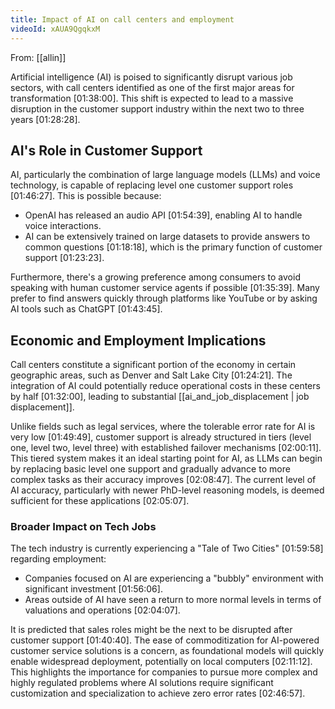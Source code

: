 ```yaml
---
title: Impact of AI on call centers and employment
videoId: xAUA9QgqkxM
---
```


From: [[allin]] <br/> 

Artificial intelligence (AI) is poised to significantly disrupt various job sectors, with call centers identified as one of the first major areas for transformation <a class="yt-timestamp" data-t="01:38:00">[01:38:00]</a>. This shift is expected to lead to a massive disruption in the customer support industry within the next two to three years <a class="yt-timestamp" data-t="01:28:28">[01:28:28]</a>.

## AI's Role in Customer Support

AI, particularly the combination of large language models (LLMs) and voice technology, is capable of replacing level one customer support roles <a class="yt-timestamp" data-t="01:46:27">[01:46:27]</a>. This is possible because:
*   OpenAI has released an audio API <a class="yt-timestamp" data-t="01:54:39">[01:54:39]</a>, enabling AI to handle voice interactions.
*   AI can be extensively trained on large datasets to provide answers to common questions <a class="yt-timestamp" data-t="01:18:18">[01:18:18]</a>, which is the primary function of customer support <a class="yt-timestamp" data-t="01:23:23">[01:23:23]</a>.

Furthermore, there's a growing preference among consumers to avoid speaking with human customer service agents if possible <a class="yt-timestamp" data-t="01:35:39">[01:35:39]</a>. Many prefer to find answers quickly through platforms like YouTube or by asking AI tools such as ChatGPT <a class="yt-timestamp" data-t="01:43:45">[01:43:45]</a>.

## Economic and Employment Implications

Call centers constitute a significant portion of the economy in certain geographic areas, such as Denver and Salt Lake City <a class="yt-timestamp" data-t="01:24:21">[01:24:21]</a>. The integration of AI could potentially reduce operational costs in these centers by half <a class="yt-timestamp" data-t="01:32:00">[01:32:00]</a>, leading to substantial [[ai_and_job_displacement | job displacement]].

Unlike fields such as legal services, where the tolerable error rate for AI is very low <a class="yt-timestamp" data-t="01:49:49">[01:49:49]</a>, customer support is already structured in tiers (level one, level two, level three) with established failover mechanisms <a class="yt-timestamp" data-t="02:00:11">[02:00:11]</a>. This tiered system makes it an ideal starting point for AI, as LLMs can begin by replacing basic level one support and gradually advance to more complex tasks as their accuracy improves <a class="yt-timestamp" data-t="02:08:47">[02:08:47]</a>. The current level of AI accuracy, particularly with newer PhD-level reasoning models, is deemed sufficient for these applications <a class="yt-timestamp" data-t="02:05:07">[02:05:07]</a>.

### Broader Impact on Tech Jobs

The tech industry is currently experiencing a "Tale of Two Cities" <a class="yt-timestamp" data-t="01:59:58">[01:59:58]</a> regarding employment:
*   Companies focused on AI are experiencing a "bubbly" environment with significant investment <a class="yt-timestamp" data-t="01:56:06">[01:56:06]</a>.
*   Areas outside of AI have seen a return to more normal levels in terms of valuations and operations <a class="yt-timestamp" data-t="02:04:07">[02:04:07]</a>.

It is predicted that sales roles might be the next to be disrupted after customer support <a class="yt-timestamp" data-t="01:40:40">[01:40:40]</a>. The ease of commoditization for AI-powered customer service solutions is a concern, as foundational models will quickly enable widespread deployment, potentially on local computers <a class="yt-timestamp" data-t="02:11:12">[02:11:12]</a>. This highlights the importance for companies to pursue more complex and highly regulated problems where AI solutions require significant customization and specialization to achieve zero error rates <a class="yt-timestamp" data-t="02:46:57">[02:46:57]</a>.